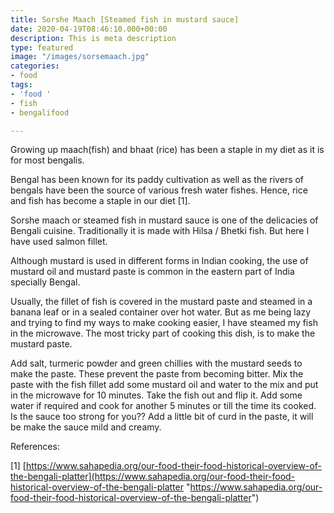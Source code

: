 ```yaml
---
title: Sorshe Maach [Steamed fish in mustard sauce]
date: 2020-04-19T08:46:10.000+00:00
description: This is meta description
type: featured
image: "/images/sorsemaach.jpg"
categories:
- food
tags:
- 'food '
- fish
- bengalifood

---
```

Growing up maach(fish) and bhaat (rice) has been a staple in my diet as it is for most bengalis. 

Bengal has been known for its paddy cultivation as well as the rivers of bengals have been the source of various fresh water fishes. Hence, rice and fish has become a staple in our diet \[1\].

Sorshe maach or steamed fish in mustard sauce is one of the delicacies of Bengali cuisine. Traditionally it is made with Hilsa / Bhetki fish. But here I have used salmon fillet.

Although mustard is used in different forms in Indian cooking, the use of mustard oil and mustard paste is common in the eastern part of India specially Bengal.

Usually, the fillet of fish is covered in the mustard paste and steamed in a banana leaf or in a sealed container over hot water. But as me being lazy and trying to find my ways to make cooking easier, I have steamed my fish in the microwave.  The most tricky part of cooking this dish, is to make the mustard paste.

Add salt, turmeric powder and green chillies with the mustard seeds to make the paste. These prevent the paste from becoming bitter. Mix the paste with the fish fillet add some mustard oil and water to the mix and put in the microwave for 10 minutes. Take the fish out and flip it. Add some water if required and cook for another 5 minutes or till the time its cooked. Is the sauce too strong for you?? Add a little bit of curd in the paste, it will be make the sauce mild and creamy.

References:

\[1\] [https://www.sahapedia.org/our-food-their-food-historical-overview-of-the-bengali-platter](https://www.sahapedia.org/our-food-their-food-historical-overview-of-the-bengali-platter "https://www.sahapedia.org/our-food-their-food-historical-overview-of-the-bengali-platter")
